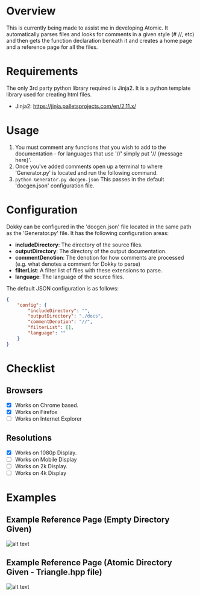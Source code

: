 # Overview

This is currently being made to assist me in developing Atomic. It automatically parses files and looks for comments in a given style (# //, etc) and then gets the function 
declaration beneath it and creates a home page and a reference page for all the files.

# Requirements

The only 3rd party python library required is Jinja2. It is a python template library used for creating html files.

- Jinja2: https://jinja.palletsprojects.com/en/2.11.x/

# Usage

1. You must comment any functions that you wish to add to the documentation - for languages that use '//' simply put '// {message here}'.
2. Once you've added comments open up a terminal to where 'Generator.py' is located and run the following command.
3. ```python Generator.py docgen.json``` This passes in the default 'docgen.json' configuration file.

# Configuration
Dokky can be configured in the 'docgen.json' file located in the same path as the 'Generator.py' file. It has the following configuration areas: 

- **includeDirectory**: The directory of the source files.
- **outputDirectory**: The directory of the output documentation.
- **commentDenotion**: The denotion for how comments are processed (e.g. what denotes a comment for Dokky to parse)
- **filterList**: A filter list of files with these extensions to parse.
- **language**: The language of the source files.

The default JSON configuration is as follows:

```json
{
    "config": {
        "includeDirectory": "",
        "outputDirectory": "./docs",
        "commentDenotion": "//",
        "filterList": [],
        "language": ""
    }
}
```

# Checklist

## Browsers
- [x] Works on Chrome based.
- [x] Works on Firefox
- [ ] Works on Internet Explorer

## Resolutions
- [x] Works on 1080p Display.
- [ ] Works on Mobile Display
- [ ] Works on 2k Display.
- [ ] Works on 4k Display

# Examples

## Example Reference Page (Empty Directory Given)

![alt text](https://github.com/james-d12/documentation-generator/blob/master/images/image-01.png?raw=true) 

## Example Reference Page (Atomic Directory Given - Triangle.hpp file) 

![alt text](https://github.com/james-d12/documentation-generator/blob/master/images/image-02.png?raw=true) 

